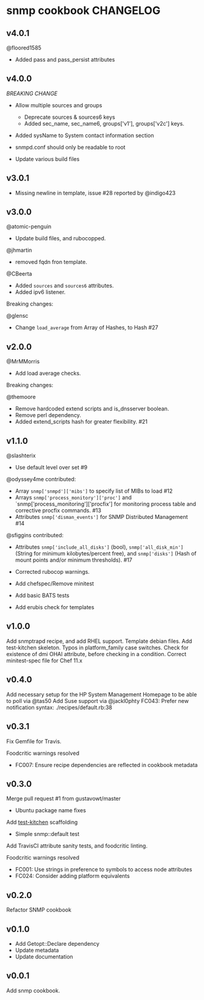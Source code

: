 snmp cookbook CHANGELOG
=======================

v4.0.1
------

  @floored1585
  * Added pass and pass_persist attributes

v4.0.0
------

  *BREAKING CHANGE*
  * Allow multiple sources and groups
    - Deprecate sources & sources6 keys
    - Added sec_name, sec_name6, groups['v1'], groups['v2c'] keys.

  * Added sysName to System contact information section
  * snmpd.conf should only be readable to root
  * Update various build files 

v3.0.1
------

  * Missing newline in template, issue #28 reported by @indigo423

v3.0.0
------

  @atomic-penguin
  * Update build files, and rubocopped.

  @jhmartin
  * removed fqdn fron template.

  @CBeerta
  * Added `sources` and `sources6` attributes.
  * Added ipv6 listener.

Breaking changes:

  @glensc
  * Change `load_average` from Array of Hashes, to Hash #27

v2.0.0
------

  @MrMMorris
  * Add load average checks.

Breaking changes:

  @themoore
  * Remove hardcoded extend scripts and is_dnsserver boolean.
  * Remove perl dependency.
  * Added extend_scripts hash for greater flexibility. #21

v1.1.0
------

  @slashterix
  * Use default level over set #9

  @odyssey4me contributed:
  * Array `snmp['snmpd']['mibs']` to specify list of MIBs to load #12
  * Arrays `snmp['process_monitory']['proc']` and `snmp['process_monitoring']['procfix']
    for monitoring process table and corrective procfix commands. #13
  * Attributes `snmp['disman_events']` for SNMP Distributed Management #14

  @sfiggins contributed:
  * Attributes `snmp['include_all_disks']` (bool),
    `snmp['all_disk_min']` (String for minimum kilobytes/percent free),
    and `snmp['disks']` (Hash of mount points and/or minimum thresholds). #17

  * Corrected rubocop warnings.
  * Add chefspec/Remove minitest
  * Add basic BATS tests
  * Add erubis check for templates

v1.0.0
------
  
  Add snmptrapd recipe, and add RHEL support.
  Template debian files.
  Add test-kitchen skeleton.
  Typos in platform_family case switches.
  Check for existence of dmi OHAI attribute, before checking in a condition.
  Correct minitest-spec file for Chef 11.x  

v0.4.0
------

  Add necessary setup for the HP System Management Homepage to be able to poll via @tas50
  Add Suse support via @jackl0phty
  FC043: Prefer new notification syntax: ./recipes/default.rb:38

v0.3.1
------

Fix Gemfile for Travis.

Foodcritic warnings resolved

* FC007: Ensure recipe dependencies are reflected in cookbook metadata

v0.3.0
------

Merge pull request #1 from gustavowt/master

* Ubuntu package name fixes

Add [test-kitchen](https://github.com/opscode/test-kitchen) scaffolding

* Simple snmp::default test

Add TravisCI attribute sanity tests, and foodcritic linting.

Foodcritic warnings resolved

* FC001: Use strings in preference to symbols to access node attributes
* FC024: Consider adding platform equivalents

v0.2.0
------

Refactor SNMP cookbook

v0.1.0
------

* Add Getopt::Declare dependency
* Update metadata
* Update documentation

v0.0.1
------

Add snmp cookbook.
